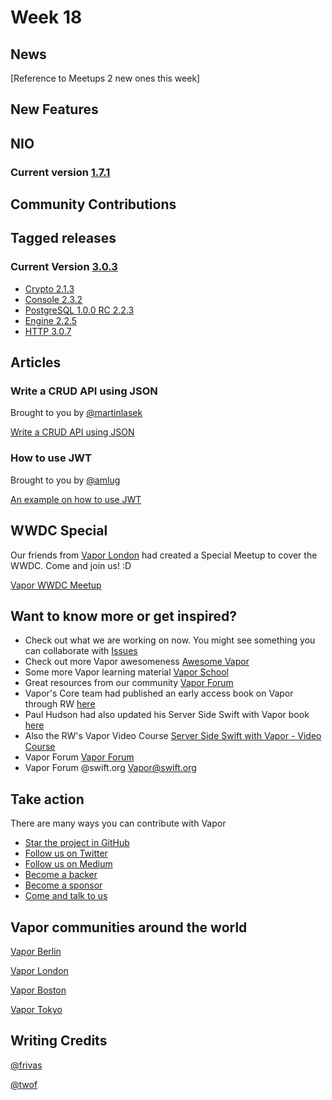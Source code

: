 # Week 18

## News

[Reference to Meetups 2 new ones this week]

## New Features

## NIO

### Current version [1.7.1](https://github.com/apple/swift-nio/releases/tag/1.7.1)

## Community Contributions

## Tagged releases
### Current Version [3.0.3](https://github.com/vapor/vapor/releases/tag/3.0.3)

- [Crypto 2.1.3](https://github.com/vapor/crypto/releases/tag/2.1.3)
- [Console 2.3.2](https://github.com/vapor/console/releases/tag/2.3.2)
- [PostgreSQL 1.0.0 RC 2.2.3](https://github.com/vapor/postgresql/releases/tag/1.0.0-rc.2.2.3)
- [Engine 2.2.5](https://github.com/vapor/http/releases/tag/2.2.5) 
- [HTTP 3.0.7](https://github.com/vapor/http/releases/tag/3.0.7)

## Articles

### Write a CRUD API using JSON

Brought to you by [@martinlasek](https://github.com/martinlasek)

[Write a CRUD API using JSON](https://medium.com/@martinlasek/tutorial-write-a-crud-api-using-json-c1edb1439d8a)

### How to use JWT

Brought to you by [@amlug](https://github.com/proggeramlug)

[An example on how to use JWT](https://github.com/skelpo/JWTAuthExample)


## WWDC Special

Our friends from [Vapor London](https://www.meetup.com/VaporLondon/) had created a Special Meetup to cover the WWDC. Come and join us! :D

[Vapor WWDC Meetup](http://meetu.ps/e/Fk96f/zf1k9/a)

## Want to know more or get inspired?

- Check out what we are working on now. You might see something you can collaborate with [Issues](https://github.com/search?q=org%3Avapor+is%3Aissue+is%3Aopen+)
- Check out more Vapor awesomeness [Awesome Vapor](https://github.com/Cellane/awesome-vapor)
- Some more Vapor learning material [Vapor School](https://github.com/vaporberlin/vaporschool)
- Great resources from our community [Vapor Forum](https://www.vaporforums.io)
- Vapor's Core team had published an early access book on Vapor through RW [here](https://store.raywenderlich.com/products/server-side-swift-with-vapor)
- Paul Hudson had also updated his Server Side Swift with Vapor book [here](https://www.hackingwithswift.com/files/server-side-swift-vapor-edition-toc.pdf)
- Also the RW's Vapor Video Course [Server Side Swift with Vapor - Video Course ](https://videos.raywenderlich.com/courses/115-server-side-swift-with-vapor/lessons/1)
- Vapor Forum [Vapor Forum](http://vaporforums.io/)
- Vapor Forum @swift.org [Vapor@swift.org](https://forums.swift.org/c/related-projects/vapor)

## Take action

There are many ways you can contribute with Vapor

- [Star the project in GitHub](https://github.com/vapor/vapor)
- [Follow us on Twitter](https://twitter.com/codevapor)
- [Follow us on Medium](https://medium.com/@codevapor)
- [Become a backer](https://opencollective.com/vapor#backer)
- [Become a sponsor](https://opencollective.com/vapor#sponsor)
- [Come and talk to us](https://vapor.team)

## Vapor communities around the world

[Vapor Berlin](http://vapor.berlin/#/)

[Vapor London](https://www.meetup.com/VaporLondon/)

[Vapor Boston](https://www.meetup.com/VaporBoston/)

[Vapor Tokyo](https://vapormeetuptokyo.connpass.com/event/88654/)

## Writing Credits

[@frivas](https://github.com/frivas)

[@twof](https://github.com/twof)
